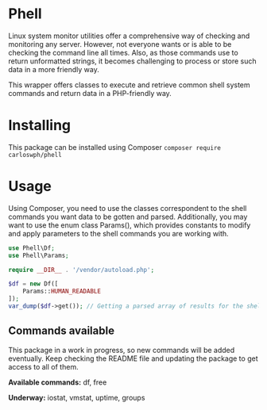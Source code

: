 # Phell

Linux system monitor utilities offer a comprehensive way of checking and monitoring any server. However, not everyone wants or is able to be checking the command line all times. Also, as those commands use to return unformatted strings, it becomes challenging to process or store such data in a more friendly way.

This wrapper offers classes to execute and retrieve common shell system commands and return data in a PHP-friendly way.

# Installing

This package can be installed using Composer `composer require carloswph/phell`

# Usage

Using Composer, you need to use the classes correspondent to the shell commands you want data to be gotten and parsed. Additionally, you may want to use the enum class Params(), which provides constants to modify and apply parameters to the shell commands you are working with.

```php
use Phell\Df;
use Phell\Params;

require __DIR__ . '/vendor/autoload.php';

$df = new Df([
	Params::HUMAN_READABLE
]);
var_dump($df->get()); // Getting a parsed array of results for the shell command
```

## Commands available

This package in a work in progress, so new commands will be added eventually. Keep checking the README file and updating the package to get access to all of them. 

**Available commands:**  df, free

**Underway:** iostat, vmstat, uptime, groups